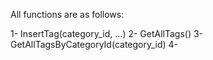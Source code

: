 All functions are as follows:

1- InsertTag(category_id, ...)
2- GetAllTags()
3- GetAllTagsByCategoryId(category_id)
4- 

